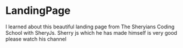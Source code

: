 # LandingPage
I learned about this beautiful landing page from The Sheryians Coding School with SheryJs. Sherry js which he has made himself is very good please watch his channel
